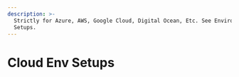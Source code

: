 ```yaml
---
description: >-
  Strictly for Azure, AWS, Google Cloud, Digital Ocean, Etc. See Environment
  Setups.
---
```


# Cloud Env Setups

